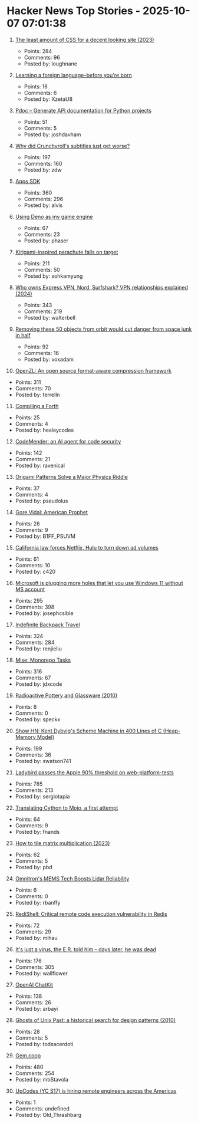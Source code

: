 # Hacker News Top Stories - 2025-10-07 07:01:38

1. [The least amount of CSS for a decent looking site (2023)](https://thecascade.dev/article/least-amount-of-css/)
   - Points: 284
   - Comments: 96
   - Posted by: loughnane

2. [Learning a foreign language–before you're born](https://nouvelles.umontreal.ca/en/article/2025/10/03/learning-a-foreign-language-before-you-re-born)
   - Points: 16
   - Comments: 6
   - Posted by: XzetaU8

3. [Pdoc – Generate API documentation for Python projects](https://pdoc.dev/)
   - Points: 51
   - Comments: 5
   - Posted by: joshdavham

4. [Why did Crunchyroll's subtitles just get worse?](https://animebythenumbers.substack.com/p/worse-crunchyroll-subtitles)
   - Points: 197
   - Comments: 160
   - Posted by: zdw

5. [Apps SDK](https://developers.openai.com/apps-sdk/)
   - Points: 360
   - Comments: 296
   - Posted by: alvis

6. [Using Deno as my game engine](https://explodi.tubatuba.net/2025/09/26/using-deno-as-my-game-engine)
   - Points: 67
   - Comments: 23
   - Posted by: phaser

7. [Kirigami-inspired parachute falls on target](https://physicsworld.com/a/kirigami-inspired-parachute-falls-on-target/)
   - Points: 211
   - Comments: 50
   - Posted by: sohkamyung

8. [Who owns Express VPN, Nord, Surfshark? VPN relationships explained (2024)](https://windscribe.com/blog/the-vpn-relationship-map/)
   - Points: 343
   - Comments: 219
   - Posted by: walterbell

9. [Removing these 50 objects from orbit would cut danger from space junk in half](https://arstechnica.com/space/2025/10/everyone-but-china-has-pretty-much-stopped-littering-in-low-earth-orbit/)
   - Points: 92
   - Comments: 16
   - Posted by: voxadam

10. [OpenZL: An open source format-aware compression framework](https://engineering.fb.com/2025/10/06/developer-tools/openzl-open-source-format-aware-compression-framework/)
   - Points: 311
   - Comments: 70
   - Posted by: terrelln

11. [Compiling a Forth](https://healeycodes.com/compiling-a-forth)
   - Points: 25
   - Comments: 4
   - Posted by: healeycodes

12. [CodeMender: an AI agent for code security](https://deepmind.google/discover/blog/introducing-codemender-an-ai-agent-for-code-security/)
   - Points: 142
   - Comments: 21
   - Posted by: ravenical

13. [Origami Patterns Solve a Major Physics Riddle](https://www.quantamagazine.org/origami-patterns-solve-a-major-physics-riddle-20251006/)
   - Points: 37
   - Comments: 4
   - Posted by: pseudolus

14. [Gore Vidal: American Prophet](https://www.newstatesman.com/ideas/2025/10/gore-vidal-american-prophet)
   - Points: 26
   - Comments: 9
   - Posted by: B1FF_PSUVM

15. [California law forces Netflix, Hulu to turn down ad volumes](https://www.politico.com/news/2025/10/06/dial-it-down-california-forces-netflix-hulu-to-lower-ad-volume-00595663)
   - Points: 61
   - Comments: 10
   - Posted by: c420

16. [Microsoft is plugging more holes that let you use Windows 11 without MS account](https://www.theverge.com/news/793579/microsoft-windows-11-local-account-bypass-workaround-changes)
   - Points: 295
   - Comments: 398
   - Posted by: josephcsible

17. [Indefinite Backpack Travel](https://jeremymaluf.com/onebag/)
   - Points: 324
   - Comments: 284
   - Posted by: renjieliu

18. [Mise: Monorepo Tasks](https://github.com/jdx/mise/discussions/6564)
   - Points: 316
   - Comments: 67
   - Posted by: jdxcode

19. [Radioactive Pottery and Glassware (2010)](https://carlwillis.wordpress.com/2010/01/12/nuclear-collection-part-iv/)
   - Points: 8
   - Comments: 0
   - Posted by: speckx

20. [Show HN: Kent Dybvig's Scheme Machine in 400 Lines of C (Heap-Memory Model)](https://gist.github.com/swatson555/8cc36d8d022d7e5cc44a5edb2c4f7d0b)
   - Points: 199
   - Comments: 36
   - Posted by: swatson741

21. [Ladybird passes the Apple 90% threshold on web-platform-tests](https://twitter.com/awesomekling/status/1974781722953953601)
   - Points: 785
   - Comments: 213
   - Posted by: sergiotapia

22. [Translating Cython to Mojo, a first attempt](https://fnands.com/blog/2025/sklearn-mojo-dbscan-inner/)
   - Points: 64
   - Comments: 9
   - Posted by: fnands

23. [How to tile matrix multiplication (2023)](https://alvinwan.com/how-to-tile-matrix-multiplication/)
   - Points: 62
   - Comments: 5
   - Posted by: pbd

24. [Omnitron's MEMS Tech Boosts Lidar Reliability](https://spectrum.ieee.org/mems-lidar)
   - Points: 6
   - Comments: 0
   - Posted by: rbanffy

25. [RediShell: Critical remote code execution vulnerability in Redis](https://www.wiz.io/blog/wiz-research-redis-rce-cve-2025-49844)
   - Points: 72
   - Comments: 29
   - Posted by: mihau

26. [It's just a virus, the E.R. told him – days later, he was dead](https://www.nytimes.com/2025/10/05/well/sam-terblanche-virus-death-columbia.html)
   - Points: 176
   - Comments: 305
   - Posted by: wallflower

27. [OpenAI ChatKit](https://github.com/openai/chatkit-js)
   - Points: 138
   - Comments: 26
   - Posted by: arbayi

28. [Ghosts of Unix Past: a historical search for design patterns (2010)](https://lwn.net/Articles/411845/)
   - Points: 28
   - Comments: 5
   - Posted by: todsacerdoti

29. [Gem.coop](https://gem.coop/)
   - Points: 480
   - Comments: 254
   - Posted by: mbStavola

30. [UpCodes (YC S17) is hiring remote engineers across the Americas](https://up.codes/careers?utm_source=HN)
   - Points: 1
   - Comments: undefined
   - Posted by: Old_Thrashbarg

